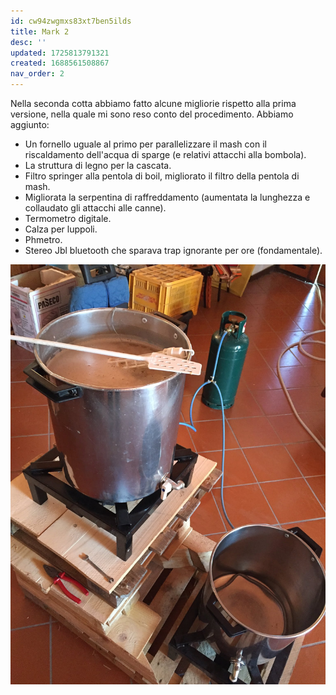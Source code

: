 ```yaml
---
id: cw94zwgmxs83xt7ben5ilds
title: Mark 2
desc: ''
updated: 1725813791321
created: 1688561508867
nav_order: 2
---
```

Nella seconda cotta abbiamo fatto alcune migliorie rispetto alla prima versione, nella quale mi sono reso conto del procedimento.
Abbiamo aggiunto:

- Un fornello uguale al primo per parallelizzare il mash con il riscaldamento dell'acqua di sparge (e relativi attacchi alla bombola).
- La struttura di legno per la cascata.
- Filtro springer alla pentola di boil, migliorato il filtro della pentola di mash.
- Migliorata la serpentina di raffreddamento (aumentata la lunghezza e collaudato gli attacchi alle canne).
- Termometro digitale.
- Calza per luppoli.
- Phmetro.
- Stereo Jbl bluetooth che sparava trap ignorante per ore (fondamentale).

![mark2](./assets/images/mark2.jpg)
